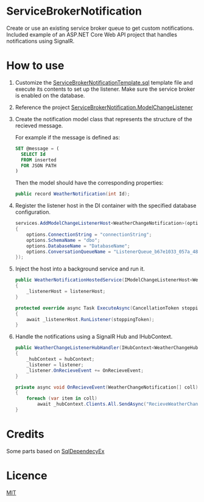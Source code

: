 # ServiceBrokerNotification
Create or use an existing service broker queue to get custom notifications.
Included example of an ASP.NET Core Web API project that handles notifications using SignalR.

# How to use
1. Customize the [ServiceBrokerNotificationTemplate.sql](https://github.com/innocentpie/ServiceBrokerNotification/blob/master/ServiceBrokerNotificationTemplate.sql) template file and execute its contents to set up the listener. Make sure the service broker is enabled on the database.

3. Reference the project [ServiceBrokerNotification.ModelChangeListener](https://github.com/innocentpie/ServiceBrokerNotification/tree/master/ServiceBrokerNotification.ModelChangeListener)

4. Create the notification model class that represents the structure of the recieved message.
    
    For example if the message is defined as:
   
    ```sql
    SET @message = (
      SELECT Id
      FROM inserted
      FOR JSON PATH
    )
    ```
    
    Then the model should have the corresponding properties:
   
    ```csharp
    public record WeatherNotification(int Id);
    ```

5. Register the listener host in the DI container with the specified database configuration.
   
    ```csharp
    services.AddModelChangeListenerHost<WeatherChangeNotification>(options =>
    {
        options.ConnectionString = "connectionString";
        options.SchemaName = "dbo";
        options.DatabaseName = "DatabaseName";
        options.ConversationQueueName = "ListenerQueue_b67e1033_057a_48a1_a40f_89438359f115_Name";
    });
    ```

6. Inject the host into a background service and run it.
   
    ```csharp
    public WeatherNotificationHostedService(IModelChangeListenerHost<WeatherChangeNotification> listenerHost)
    {
        _listenerHost = listenerHost;
    }
    
    protected override async Task ExecuteAsync(CancellationToken stoppingToken)
    {
        await _listenerHost.RunListener(stoppingToken);
    }
    ```
	
7. Handle the notifications using a SignalR Hub and IHubContext.
   
    ```csharp
    public WeatherChangeListenerHubHandler(IHubContext<WeatherChangeHub> hubContext, IModelChangeListener<WeatherChangeNotification> listener)
    {
        _hubContext = hubContext;
        _listener = listener;
        _listener.OnRecieveEvent += OnRecieveEvent;
    }
    
    private async void OnRecieveEvent(WeatherChangeNotification[] coll)
    {
        foreach (var item in coll)
            await _hubContext.Clients.All.SendAsync("RecieveWeatherChangeNotification", item.Id);
    }
    ```

# Credits
Some parts based on [SqlDependecyEx](https://github.com/dyatchenko/ServiceBrokerListener/blob/master/ServiceBrokerListener/ServiceBrokerListener.Domain/SqlDependencyEx.cs)

# Licence
[MIT](LICENSE)
